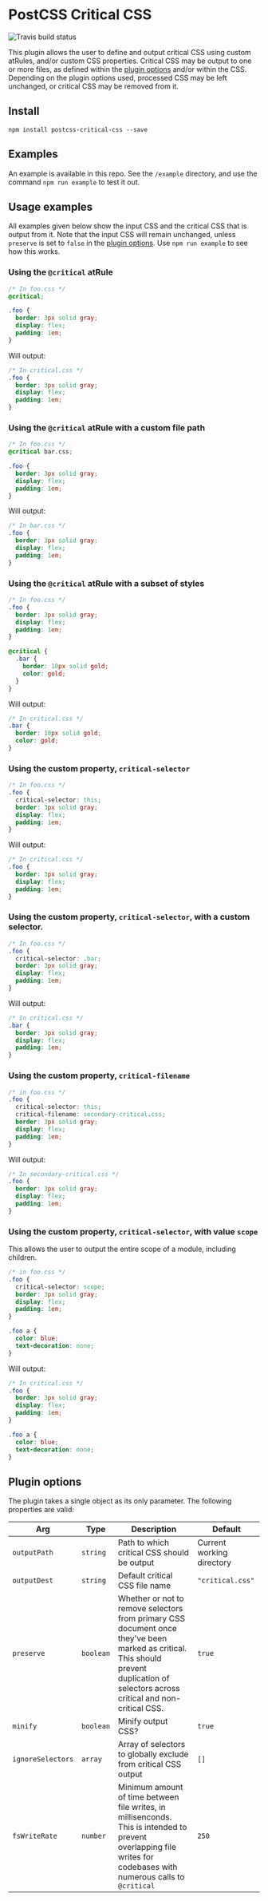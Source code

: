 # PostCSS Critical CSS

![Travis build status](https://travis-ci.org/zgreen/postcss-critical-css.svg?branch=master)

This plugin allows the user to define and output critical CSS using custom atRules, and/or custom CSS properties. Critical CSS may be output to one or more files, as defined within the [plugin options](#plugin-options) and/or within the CSS. Depending on the plugin options used, processed CSS may be left unchanged, or critical CSS may be removed from it.

## Install

`npm install postcss-critical-css --save`

## Examples

An example is available in this repo. See the `/example` directory, and use the command `npm run example` to test it out.

## Usage examples

All examples given below show the input CSS and the critical CSS that is output from it. Note that the input CSS will remain unchanged, unless `preserve` is set to `false` in the [plugin options](#plugin-options). Use `npm run example` to see how this works. 

### Using the `@critical` atRule

```css
/* In foo.css */
@critical;

.foo {
  border: 3px solid gray;
  display: flex;
  padding: 1em;
}
```
Will output:
```css
/* In critical.css */
.foo {
  border: 3px solid gray;
  display: flex;
  padding: 1em;
}
```

### Using the `@critical` atRule with a custom file path

```css
/* In foo.css */
@critical bar.css;

.foo {
  border: 3px solid gray;
  display: flex;
  padding: 1em;
}
```
Will output:
```css
/* In bar.css */
.foo {
  border: 3px solid gray;
  display: flex;
  padding: 1em;
}
```

### Using the `@critical` atRule with a subset of styles

```css
/* In foo.css */
.foo {
  border: 3px solid gray;
  display: flex;
  padding: 1em;
}

@critical {
  .bar {
    border: 10px solid gold;
    color: gold;
  }
}
```
Will output:
```css
/* In critical.css */
.bar {
  border: 10px solid gold;
  color: gold;
}
```

### Using the custom property, `critical-selector`

```css
/* In foo.css */
.foo {
  critical-selector: this;
  border: 3px solid gray;
  display: flex;
  padding: 1em;
}
```
Will output:
```css
/* In critical.css */
.foo {
  border: 3px solid gray;
  display: flex;
  padding: 1em;
}
```

### Using the custom property, `critical-selector`, with a custom selector.

```css
/* In foo.css */
.foo {
  critical-selector: .bar;
  border: 3px solid gray;
  display: flex;
  padding: 1em;
}
```
Will output:
```css
/* In critical.css */
.bar {
  border: 3px solid gray;
  display: flex;
  padding: 1em;
}
```

### Using the custom property, `critical-filename`

```css
/* in foo.css */
.foo {
  critical-selector: this;
  critical-filename: secondary-critical.css;
  border: 3px solid gray;
  display: flex;
  padding: 1em;
}
```
Will output:
```css
/* In secondary-critical.css */
.foo {
  border: 3px solid gray;
  display: flex;
  padding: 1em;
}
```

### Using the custom property, `critical-selector`, with value `scope`

This allows the user to output the entire scope of a module, including children.

```css
/* in foo.css */
.foo {
  critical-selector: scope;
  border: 3px solid gray;
  display: flex;
  padding: 1em;
}

.foo a {
  color: blue;
  text-decoration: none;
}
```
Will output:
```css
/* In critical.css */
.foo {
  border: 3px solid gray;
  display: flex;
  padding: 1em;
}

.foo a {
  color: blue;
  text-decoration: none;
}
```

## Plugin options

The plugin takes a single object as its only parameter. The following properties are valid:

| Arg               | Type      | Description                                 | Default                   |
| ----------------- | --------- | ------------------------------------------- | ------------------------- |
| `outputPath`      | `string`  | Path to which critical CSS should be output | Current working directory |
| `outputDest`      | `string`  | Default critical CSS file name              | `"critical.css"`          |
| `preserve`        | `boolean` | Whether or not to remove selectors from primary CSS document once they've been marked as critical. This should prevent duplication of selectors across critical and non-critical CSS. | `true` |
| `minify`          | `boolean` | Minify output CSS?                          | `true` |
| `ignoreSelectors` | `array`   | Array of selectors to globally exclude from critical CSS output | `[]` |
| `fsWriteRate`   | `number`  | Minimum amount of time between file writes, in millisenconds. This is intended to prevent overlapping file writes for codebases with numerous calls to `@critical` | `250` |
